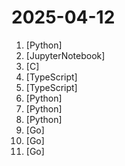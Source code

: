 # 2025-04-12

1. [](https://github.comundefined "[Support 0.48.x]（Reset Cursor AI MachineID & Auto Sign Up / In & Bypass Higher Token Limit）自动注册 Cursor Ai ，自动重置机器ID ， 免费升级使用Pro功能: You've reached your trial request limit. / Too many free trial accounts used on this machine. Please upgrade to pro. We have this limit in place to prevent abuse. Please let us know if you believe this is a mistake.") [Python]
2. [](https://github.comundefined "10 Lessons to Get Started Building AI Agents") [JupyterNotebook]
3. [](https://github.comundefined "") [C]
4. [](https://github.comundefined "TypeScript-first schema validation with static type inference") [TypeScript]
5. [](https://github.comundefined "Fair-code workflow automation platform with native AI capabilities. Combine visual building with custom code, self-host or cloud, 400+ integrations.") [TypeScript]
6. [](https://github.comundefined "A high-throughput and memory-efficient inference and serving engine for LLMs") [Python]
7. [](https://github.comundefined "An open and fair framework for everyone to build AI agents equipped with powerful skills. Launch your agent, improve the world, your wallet, or both!") [Python]
8. [](https://github.comundefined "Yet Another Document Translator") [Python]
9. [](https://github.comundefined "A video translation and dubbing tool powered by LLMs, offering professional-grade translations and one-click full-process deployment. It can generate content optimized for platforms like YouTube，TikTok, and Shorts. 基于AI大模型的视频翻译和配音工具，专业级翻译，一键部署全流程，可以生成适配抖音，小红书，哔哩哔哩，视频号，TikTok，Youtube Shorts等形态的内容") [Go]
10. [](https://github.comundefined "MinIO is a high-performance, S3 compatible object store, open sourced under GNU AGPLv3 license.") [Go]
11. [](https://github.comundefined "Google Cloud Client Libraries for Go.") [Go]
